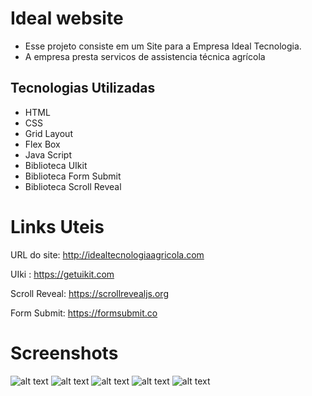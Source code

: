 # Ideal website

- Esse projeto consiste em um Site para a Empresa Ideal Tecnologia.
- A empresa presta servicos de assistencia técnica agrícola

## Tecnologias Utilizadas
- HTML
- CSS
- Grid Layout
- Flex Box
- Java Script
- Biblioteca UIkit
- Biblioteca Form Submit
- Biblioteca Scroll Reveal


# Links Uteis

URL do site:
http://idealtecnologiaagricola.com

UIki : 
https://getuikit.com

Scroll Reveal: 
https://scrollrevealjs.org


Form Submit: 
https://formsubmit.co

# Screenshots


![alt text](screenshots/Captura%20de%20Tela%202022-04-20%20%C3%A0s%2009.36.01.png)
![alt text](screenshots/Captura%20de%20Tela%202022-04-20%20%C3%A0s%2009.36.13.png)
![alt text](screenshots/Captura%20de%20Tela%202022-04-20%20%C3%A0s%2009.36.25.png)
![alt text](screenshots/Captura%20de%20Tela%202022-04-20%20%C3%A0s%2009.36.36.png)
![alt text](screenshots/Captura%20de%20Tela%202022-04-20%20%C3%A0s%2009.36.49.png)
